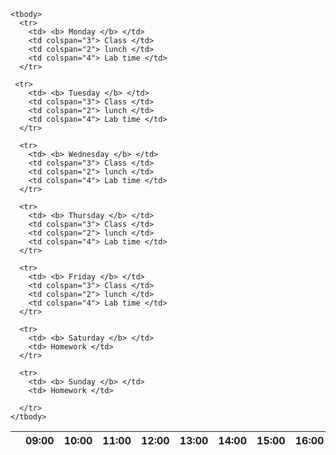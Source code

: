   <table> 
    <thead>
       <tr>
         <th> </th>
         <th> 09:00</th>
         <th> 10:00</th>
         <th> 11:00</th>
         <th> 12:00</th>
         <th> 13:00</th>
         <th> 14:00</th>
         <th> 15:00</th>
         <th> 16:00</th>
         <th> 17:00</th>
        <tr>
    </thead>
    
    <tbody>
      <tr>
        <td> <b> Monday </b> </td>
        <td colspan="3"> Class </td>
        <td colspan="2"> lunch </td>
        <td colspan="4"> Lab time </td>
      </tr>
      
     <tr>
        <td> <b> Tuesday </b> </td>
        <td colspan="3"> Class </td>
        <td colspan="2"> lunch </td>
        <td colspan="4"> Lab time </td>
      </tr>
      
      <tr>
        <td> <b> Wednesday </b> </td>
        <td colspan="3"> Class </td>
        <td colspan="2"> lunch </td>
        <td colspan="4"> Lab time </td>
      </tr>
      
      <tr>
        <td> <b> Thursday </b> </td>
        <td colspan="3"> Class </td>
        <td colspan="2"> lunch </td>
        <td colspan="4"> Lab time </td>
      </tr>
      
      <tr>
        <td> <b> Friday </b> </td>
        <td colspan="3"> Class </td>
        <td colspan="2"> lunch </td>
        <td colspan="4"> Lab time </td>
      </tr>
      
      <tr>
        <td> <b> Saturday </b> </td>
        <td> Homework </td>
      </tr>
      
      <tr>
        <td> <b> Sunday </b> </td>
        <td> Homework </td>
       
      </tr>
    </tbody>
        
  </table>